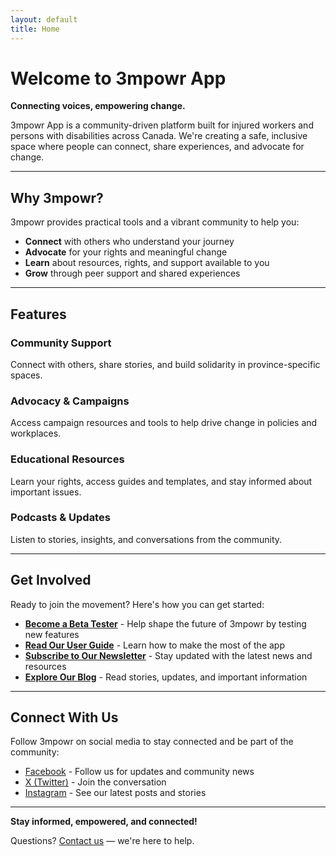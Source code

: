 ```yaml
---
layout: default
title: Home
---
```


# Welcome to 3mpowr App

**Connecting voices, empowering change.**

3mpowr App is a community-driven platform built for injured workers and persons with disabilities across Canada. We're creating a safe, inclusive space where people can connect, share experiences, and advocate for change.

---

## Why 3mpowr?

3mpowr provides practical tools and a vibrant community to help you:
- **Connect** with others who understand your journey
- **Advocate** for your rights and meaningful change
- **Learn** about resources, rights, and support available to you
- **Grow** through peer support and shared experiences

---

## Features

<div class="features-grid">

### Community Support
Connect with others, share stories, and build solidarity in province-specific spaces.

### Advocacy & Campaigns
Access campaign resources and tools to help drive change in policies and workplaces.

### Educational Resources
Learn your rights, access guides and templates, and stay informed about important issues.

### Podcasts & Updates
Listen to stories, insights, and conversations from the community.

</div>

---

## Get Involved

Ready to join the movement? Here's how you can get started:

- **[Become a Beta Tester](beta)** - Help shape the future of 3mpowr by testing new features
- **[Read Our User Guide](user-guide)** - Learn how to make the most of the app
- **[Subscribe to Our Newsletter](newsletter)** - Stay updated with the latest news and resources
- **[Explore Our Blog](blog)** - Read stories, updates, and important information

---

## Connect With Us

Follow 3mpowr on social media to stay connected and be part of the community:

- [Facebook](https://www.facebook.com/3mpowrapp) - Follow us for updates and community news
- [X (Twitter)](https://x.com/3mpowrApp0816) - Join the conversation
- [Instagram](https://www.instagram.com/3mpowrapp/) - See our latest posts and stories

---

**Stay informed, empowered, and connected!**

Questions? [Contact us](contact) — we're here to help.
